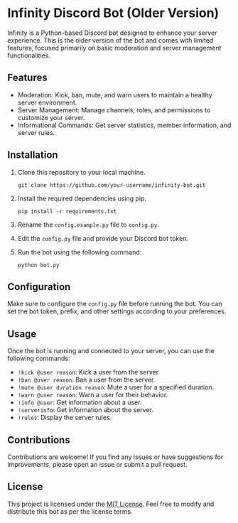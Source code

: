 # Infinity Discord Bot (Older Version)

Infinity is a Python-based Discord bot designed to enhance your server experience. This is the older version of the bot and comes with limited features, focused primarily on basic moderation and server management functionalities.

## Features
- Moderation: Kick, ban, mute, and warn users to maintain a healthy server environment.
- Server Management: Manage channels, roles, and permissions to customize your server.
- Informational Commands: Get server statistics, member information, and server rules.

## Installation
1. Clone this repository to your local machine.
   ```
   git clone https://github.com/your-username/infinity-bot.git
   ```

2. Install the required dependencies using pip.
   ```
   pip install -r requirements.txt
   ```

3. Rename the `config.example.py` file to `config.py`.

4. Edit the `config.py` file and provide your Discord bot token.

5. Run the bot using the following command:
   ```
   python bot.py
   ```

## Configuration
Make sure to configure the `config.py` file before running the bot. You can set the bot token, prefix, and other settings according to your preferences.

## Usage
Once the bot is running and connected to your server, you can use the following commands:

- `!kick @user reason`: Kick a user from the server.
- `!ban @user reason`: Ban a user from the server.
- `!mute @user duration reason`: Mute a user for a specified duration.
- `!warn @user reason`: Warn a user for their behavior.
- `!info @user`: Get information about a user.
- `!serverinfo`: Get information about the server.
- `!rules`: Display the server rules.

## Contributions
Contributions are welcome! If you find any issues or have suggestions for improvements, please open an issue or submit a pull request.

## License
This project is licensed under the [MIT License](https://opensource.org/licenses/MIT). Feel free to modify and distribute this bot as per the license terms.
